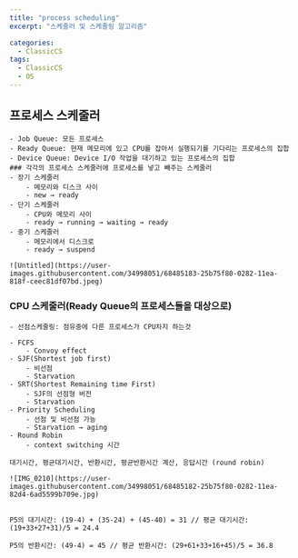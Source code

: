 ```yaml
---
title: "process scheduling"
excerpt: "스케줄러 및 스케줄링 알고리즘"

categories:
  - ClassicCS
tags:
  - ClassicCS
  - OS
---
```


## 프로세스 스케줄러
    - Job Queue: 모든 프로세스
    - Ready Queue: 현재 메모리에 있고 CPU를 잡아서 실행되기를 기다리는 프로세스의 집합
    - Device Queue: Device I/O 작업을 대기하고 있는 프로세스의 집합
    ### 각각의 프로세스 스케줄러에 프로세스를 넣고 빼주는 스케줄러
    - 장기 스케줄러
        - 메모리와 디스크 사이
        - new → ready
    - 단기 스케줄러
        - CPU와 메모리 사이
        - ready → running → waiting → ready
    - 중기 스케줄러
        - 메모리에서 디스크로
        - ready → suspend

    ![Untitled](https://user-images.githubusercontent.com/34998051/68485183-25b75f80-0282-11ea-818f-ceec81df07bd.jpeg)


### CPU 스케줄러(Ready Queue의 프로세스들을 대상으로)
    - 선점스케줄링: 점유중에 다른 프로세스가 CPU차지 하는것

    - FCFS
        - Convoy effect
    - SJF(Shortest job first)
        - 비선점
        - Starvation
    - SRT(Shortest Remaining time First)
        - SJF의 선점형 버전
        - Starvation
    - Priority Scheduling
        - 선점 및 비선점 가능
        - Starvation → aging
    - Round Robin
        - context switching 시간

    대기시간, 평균대기시간, 반환시간, 평균반환시간 계산, 응답시간 (round robin)

    ![IMG_0210](https://user-images.githubusercontent.com/34998051/68485182-25b75f80-0282-11ea-82d4-6ad5599b709e.jpg)


    P5의 대기시간: (19-4) + (35-24) + (45-40) = 31 // 평균 대기시간: (19+33+27+31)/5 = 24.4

    P5의 반환시간: (49-4) = 45 // 평균 반환시간: (29+61+33+16+45)/5 = 36.8
